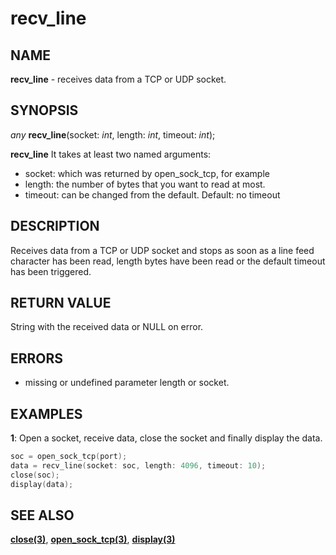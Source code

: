 # recv_line

## NAME

**recv_line** - receives data from a TCP or UDP socket.

## SYNOPSIS

*any* **recv_line**(socket: *int*, length: *int*, timeout: *int*);

**recv_line**  It takes at least two named arguments:

- socket: which was returned by open_sock_tcp, for example
- length: the number of bytes that you want to read at most.
- timeout: can be changed from the default. Default: no timeout

## DESCRIPTION

Receives data from a TCP or UDP socket and stops as soon as a line feed character has been read, length bytes have been read or the default timeout has been triggered. 

## RETURN VALUE
String with the received data or NULL on error.

## ERRORS

- missing or undefined parameter length or socket.

## EXAMPLES

**1**: Open a socket, receive data, close the socket and finally display the data.
```cpp
soc = open_sock_tcp(port);
data = recv_line(socket: soc, length: 4096, timeout: 10);
close(soc);
display(data);
```

## SEE ALSO

**[close(3)](close.md)**, **[open_sock_tcp(3)](open_sock_tcp.md)**, **[display(3)](../string-functions/display.md)**
